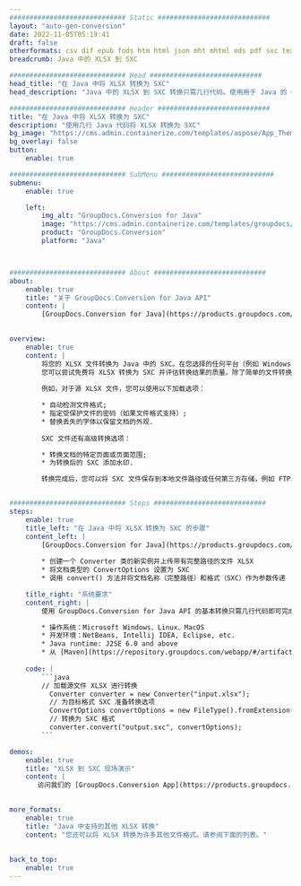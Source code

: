 ```yaml
---
############################# Static ############################
layout: "auto-gen-conversion"
date: 2022-11-05T05:19:41
draft: false
otherformats: csv dif epub fods htm html json mht mhtml ods pdf sxc tex tsv xlam xls xlsb xlsm xlsx xlt xltm xltx xml xps
breadcrumb: Java 中的 XLSX 到 SXC

############################# Head ############################
head_title: "在 Java 中将 XLSX 转换为 SXC"
head_description: "Java 中的 XLSX 到 SXC 转换只需几行代码。使用用于 Java 的 GroupDocs 文档转换 API 转换 160 多种文件格式"

############################# Header ############################
title: "在 Java 中将 XLSX 转换为 SXC"
description: "使用几行 Java 代码将 XLSX 转换为 SXC"
bg_image: "https://cms.admin.containerize.com/templates/aspose/App_Themes/V3/images/bg/header1.png"
bg_overlay: false
button:
    enable: true

############################# SubMenu ############################
submenu:
    enable: true

    left:
        img_alt: "GroupDocs.Conversion for Java"
        image: "https://cms.admin.containerize.com/templates/groupdocs/images/product-logos/90x90-noborder/groupdocs-conversion-java.png"
        product: "GroupDocs.Conversion"
        platform: "Java"



############################# About ############################
about:
    enable: true
    title: "关于 GroupDocs.Conversion for Java API"
    content: |
        [GroupDocs.Conversion for Java](https://products.groupdocs.com/conversion/java/) 是一种高级文件格式转换 API，用于在 Microsoft Office、OpenDocument、PDF、HTML、电子邮件、CAD 等流行图像和文档格式之间进行转换。只需几行代码即可完成更多工作。本机 API 会自动检测原始文档的格式，并提供许多选项来自定义转换后的文档。除了从文档中提取信息的功能外，它还默认支持将转换结果缓存到本地磁盘。但是，任何类型的缓存存储都可以通过实施适当的接口来支持 - Amazon S3、Dropbox、Google Drive、Windows Azure、Reddis 或任何其他接口。
    

overview:
    enable: true
    content: |
        将您的 XLSX 文件转换为 Java 中的 SXC。在您选择的任何平台（例如 Windows、Linux、macOS）上，只需几行 Java 代码。
        您可以尝试免费将 XLSX 转换为 SXC 并评估转换结果的质量。除了简单的文件转换脚本外，您还可以尝试更复杂的选项来加载 XLSX 源文件并存储 SXC 输出。 
        
        例如，对于源 XLSX 文件，您可以使用以下加载选项：

        * 自动检测文件格式;
        * 指定受保护文件的密码（如果文件格式支持）;
        * 替换丢失的字体以保留文档的外观.
        
        SXC 文件还有高级转换选项：

        * 转换文档的特定页面或页面范围;
        * 为转换后的 SXC 添加水印.

        转换完成后，您可以将 SXC 文件保存到本地文件路径或任何第三方存储，例如 FTP、Amazon S3、Google Drive、Dropbox 等。请注意 - 转换 XLSX到 SXC，您不需要安装任何额外的软件，例如 MS Office、Open Office、Adobe Acrobat Reader 等。


############################# Steps ############################
steps:
    enable: true
    title_left: "在 Java 中将 XLSX 转换为 SXC 的步骤"
    content_left: |
        [GroupDocs.Conversion for Java](https://products.groupdocs.com/conversion/java/) 允许开发人员使用几行代码轻松地将 XLSX 文件转换为 SXC。
        
        * 创建一个 Converter 类的新实例并上传带有完整路径的文件 XLSX
        * 将文档类型的 ConvertOptions 设置为 SXC
        * 调用 convert() 方法并将文档名称（完整路径）和格式（SXC）作为参数传递

    title_right: "系统要求"
    content_right: |
        使用 GroupDocs.Conversion for Java API 的基本转换只需几行代码即可完成。所有主要平台和操作系统都支持我们的 API。在执行以下代码之前，请确保您的系统上安装了以下先决条件。

        * 操作系统：Microsoft Windows、Linux、MacOS
        * 开发环境：NetBeans, Intellij IDEA, Eclipse, etc.
        * Java runtime: J2SE 6.0 and above
        * 从 [Maven](https://repository.groupdocs.com/webapp/#/artifacts/browse/tree/General/repo/com/groupdocs/groupdocs-conversion) 获取最新的 GroupDocs.Conversion for Java
         
    code: |
        ```java    
        // 加载源文件 XLSX 进行转换
          Converter converter = new Converter("input.xlsx");
          // 为目标格式 SXC 准备转换选项
          ConvertOptions convertOptions = new FileType().fromExtension("sxc").getConvertOptions();
          // 转换为 SXC 格式
          converter.convert("output.sxc", convertOptions);
        ```

demos:
    enable: true
    title: "XLSX 到 SXC 现场演示"
    content: |
       访问我们的 [GroupDocs.Conversion App](https://products.groupdocs.app/conversion/family) 网站并立即尝试 XLSX 到 SXC 转换。免费演示具有以下好处
          

more_formats:
    enable: true
    title: "Java 中支持的其他 XLSX 转换"
    content: "您还可以将 XLSX 转换为许多其他文件格式。请参阅下面的列表。"
       
       
back_to_top:
    enable: true
---
```

